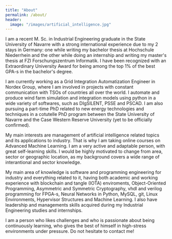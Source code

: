 ```yaml
---
title: "About"
permalink: /about/
header:
  image: "/images/artificial_intelligence.jpg"
---
```


I am a recent M. Sc. in Industrial Engineering graduate in the State University of Navarre with a strong international experience due to my 2 stays in Germany: one while writing my bachelor thesis at Hochschule Niederrhein and the other while doing an internship and writing my master's thesis at FZI Forschungszentrum Informatik. I have been recognized with an Extraordinary University Award for being among the top 1% of the best GPA-s in the bachelor's degree.

I am currently working as a Grid Integration Automatization Engineer in Nordex Group, where I am involved in projects with constant communication with TSOs of countries all over the world. I automate and produce wind farm simulation and integration models using python in a wide variety of softwares, such as DIgSILENT, PSSE and PSCAD. I am also pursuing a part-time PhD related to new energy technologies and techniques in a cotutelle PhD program between the State University of Navarre and the Case Western Reserve University (yet to be officially confirmed).

My main interests are management of artificial intelligence related topics and its applications to industry. That is why I am taking online courses on Advanced Machine Learning. I am a very active and adaptable person, with great self-learning skills. I would be highly motivated to change from area, sector or geographic location, as my background covers a wide range of interantional and sector knowledge.

My main area of knowledge is software and programming engineering for industry and everything related to it, having both academic and working experience with blockchain and tangle (IOTA) enviroments, Object-Oriented Programming, Asymmetric and Symmetric Cryptography, vhdl and verilog programming for FPGA-s, Neural Networks in Python, MySQL, git, Linux Environments, Hypervisor Structures and Machine Learning. I also have leadership and managements skills acquired during my Industrial Engineering studies and internships.

I am a person who likes challenges and who is passionate about being continuously learning, who gives the best of himself in high-stress environments under pressure. Do not hesitate to contact me!

